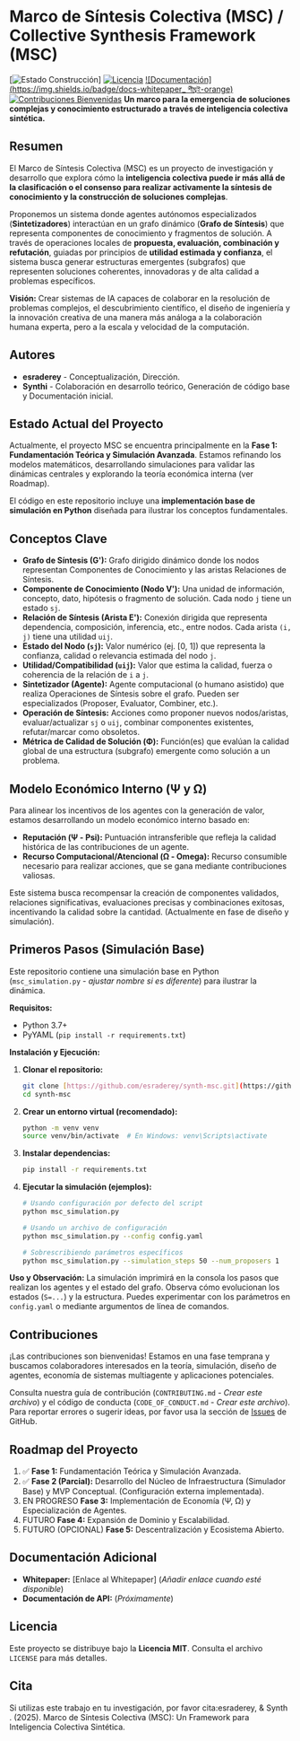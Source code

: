 # Marco de Síntesis Colectiva (MSC) / Collective Synthesis Framework (MSC)

[![Estado Construcción](https://img.shields.io/badge/build-passing-brightgreen)] [![Licencia](https://img.shields.io/badge/license-MIT-blue.svg)](LICENSE)
[![Documentación](https://img.shields.io/badge/docs-whitepaper_ শীঘ্রই-orange)](...) [![Contribuciones Bienvenidas](https://img.shields.io/badge/contributions-welcome-brightgreen.svg?style=flat)](CONTRIBUTING.md) **Un marco para la emergencia de soluciones complejas y conocimiento estructurado a través de inteligencia colectiva sintética.**

## Resumen

El Marco de Síntesis Colectiva (MSC) es un proyecto de investigación y desarrollo que explora cómo la **inteligencia colectiva puede ir más allá de la clasificación o el consenso para realizar activamente la síntesis de conocimiento y la construcción de soluciones complejas**.

Proponemos un sistema donde agentes autónomos especializados (**Sintetizadores**) interactúan en un grafo dinámico (**Grafo de Síntesis**) que representa componentes de conocimiento y fragmentos de solución. A través de operaciones locales de **propuesta, evaluación, combinación y refutación**, guiadas por principios de **utilidad estimada y confianza**, el sistema busca generar estructuras emergentes (subgrafos) que representen soluciones coherentes, innovadoras y de alta calidad a problemas específicos.

**Visión:** Crear sistemas de IA capaces de colaborar en la resolución de problemas complejos, el descubrimiento científico, el diseño de ingeniería y la innovación creativa de una manera más análoga a la colaboración humana experta, pero a la escala y velocidad de la computación.

## Autores

* **esraderey** - Conceptualización, Dirección.
* **Synthi** - Colaboración en desarrollo teórico, Generación de código base y Documentación inicial.

## Estado Actual del Proyecto

Actualmente, el proyecto MSC se encuentra principalmente en la **Fase 1: Fundamentación Teórica y Simulación Avanzada**. Estamos refinando los modelos matemáticos, desarrollando simulaciones para validar las dinámicas centrales y explorando la teoría económica interna (ver Roadmap).

El código en este repositorio incluye una **implementación base de simulación en Python** diseñada para ilustrar los conceptos fundamentales.

## Conceptos Clave

* **Grafo de Síntesis (G'):** Grafo dirigido dinámico donde los nodos representan Componentes de Conocimiento y las aristas Relaciones de Síntesis.
* **Componente de Conocimiento (Nodo V'):** Una unidad de información, concepto, dato, hipótesis o fragmento de solución. Cada nodo `j` tiene un estado `sj`.
* **Relación de Síntesis (Arista E'):** Conexión dirigida que representa dependencia, composición, inferencia, etc., entre nodos. Cada arista `(i, j)` tiene una utilidad `uij`.
* **Estado del Nodo (`sj`):** Valor numérico (ej. [0, 1]) que representa la confianza, calidad o relevancia estimada del nodo `j`.
* **Utilidad/Compatibilidad (`uij`):** Valor que estima la calidad, fuerza o coherencia de la relación de `i` a `j`.
* **Sintetizador (Agente):** Agente computacional (o humano asistido) que realiza Operaciones de Síntesis sobre el grafo. Pueden ser especializados (Proposer, Evaluator, Combiner, etc.).
* **Operación de Síntesis:** Acciones como proponer nuevos nodos/aristas, evaluar/actualizar `sj` o `uij`, combinar componentes existentes, refutar/marcar como obsoletos.
* **Métrica de Calidad de Solución (Φ):** Función(es) que evalúan la calidad global de una estructura (subgrafo) emergente como solución a un problema.

## Modelo Económico Interno (Ψ y Ω)

Para alinear los incentivos de los agentes con la generación de valor, estamos desarrollando un modelo económico interno basado en:

* **Reputación (Ψ - Psi):** Puntuación intransferible que refleja la calidad histórica de las contribuciones de un agente.
* **Recurso Computacional/Atencional (Ω - Omega):** Recurso consumible necesario para realizar acciones, que se gana mediante contribuciones valiosas.

Este sistema busca recompensar la creación de componentes validados, relaciones significativas, evaluaciones precisas y combinaciones exitosas, incentivando la calidad sobre la cantidad. (Actualmente en fase de diseño y simulación).

## Primeros Pasos (Simulación Base)

Este repositorio contiene una simulación base en Python (`msc_simulation.py` - *ajustar nombre si es diferente*) para ilustrar la dinámica.

**Requisitos:**
* Python 3.7+
* PyYAML (`pip install -r requirements.txt`)

**Instalación y Ejecución:**

1.  **Clonar el repositorio:**
    ```bash
    git clone [https://github.com/esraderey/synth-msc.git](https://github.com/esraderey/synth-msc.git) # URL del repositorio
    cd synth-msc
    ```

2.  **Crear un entorno virtual (recomendado):**
    ```bash
    python -m venv venv
    source venv/bin/activate  # En Windows: venv\Scripts\activate
    ```

3.  **Instalar dependencias:**
    ```bash
    pip install -r requirements.txt
    ```

4.  **Ejecutar la simulación (ejemplos):**
    ```bash
    # Usando configuración por defecto del script
    python msc_simulation.py

    # Usando un archivo de configuración
    python msc_simulation.py --config config.yaml

    # Sobrescribiendo parámetros específicos
    python msc_simulation.py --simulation_steps 50 --num_proposers 1
    ```

**Uso y Observación:**
La simulación imprimirá en la consola los pasos que realizan los agentes y el estado del grafo. Observa cómo evolucionan los estados (`S=...`) y la estructura. Puedes experimentar con los parámetros en `config.yaml` o mediante argumentos de línea de comandos.

## Contribuciones

¡Las contribuciones son bienvenidas! Estamos en una fase temprana y buscamos colaboradores interesados en la teoría, simulación, diseño de agentes, economía de sistemas multiagente y aplicaciones potenciales.

Consulta nuestra guía de contribución (`CONTRIBUTING.md` - *Crear este archivo*) y el código de conducta (`CODE_OF_CONDUCT.md` - *Crear este archivo*). Para reportar errores o sugerir ideas, por favor usa la sección de [Issues](https://github.com/esraderey/synth-msc/issues) de GitHub.

## Roadmap del Proyecto

1.  ✅ **Fase 1:** Fundamentación Teórica y Simulación Avanzada.
2.   ✅ **Fase 2 (Parcial):** Desarrollo del Núcleo de Infraestructura (Simulador Base) y MVP Conceptual. (Configuración externa implementada).
3.   EN PROGRESO **Fase 3:** Implementación de Economía (Ψ, Ω) y Especialización de Agentes.
4.   FUTURO **Fase 4:** Expansión de Dominio y Escalabilidad.
5.   FUTURO (OPCIONAL) **Fase 5:** Descentralización y Ecosistema Abierto.

## Documentación Adicional

* **Whitepaper:** [Enlace al Whitepaper] (*Añadir enlace cuando esté disponible*)
* **Documentación de API:** (*Próximamente*)

## Licencia

Este proyecto se distribuye bajo la **Licencia MIT**. Consulta el archivo `LICENSE` para más detalles.

## Cita
Si utilizas este trabajo en tu investigación, por favor cita:esraderey, & Synth . (2025). Marco de Síntesis Colectiva (MSC): Un Framework para Inteligencia Colectiva Sintética.